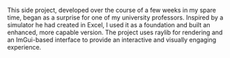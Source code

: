 This side project, developed over the course of a few weeks in my spare time, began as a surprise for one of my university professors. Inspired by a simulator he had created in Excel, I used it as a foundation and built an enhanced, more capable version. The project uses raylib for rendering and an ImGui-based interface to provide an interactive and visually engaging experience.
